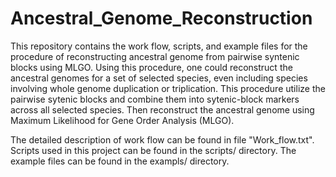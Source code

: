 # Ancestral_Genome_Reconstruction
This repository contains the work flow, scripts, and example files for the procedure of reconstructing ancestral genome from pairwise syntenic blocks using MLGO. Using this procedure, one could reconstruct the ancestral genomes for a set of selected species, even including species involving whole genome duplication or triplication. This procedure utilize the pairwise sytenic blocks and combine them into sytenic-block markers across all selected species. Then reconstruct the ancestral genome using Maximum Likelihood for Gene Order Analysis (MLGO).

The detailed description of work flow can be found in file "Work_flow.txt". Scripts used in this project can be found in the scripts/ directory. The example files can be found in the exampls/ directory.
